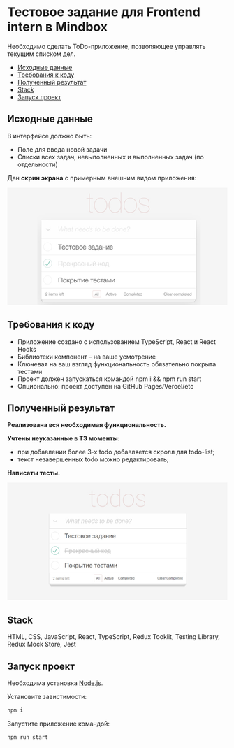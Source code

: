 # Тестовое задание для Frontend intern в Mindbox

Необходимо сделать ToDo-приложение, позволяющее управлять текущим списком дел.

- [Исходные данные](#исходные-данные)
- [Требования к коду](#требования-к-коду)
- [Полученный результат](#полученный-результат)
- [Stack](#stack)
- [Запуск проект](#запуск-проект)

## Исходные данные

В интерфейсе должно быть:
 - Поле для ввода новой задачи
 - Списки всех задач, невыполненных и выполненных задач (по отдельности)

Дан **скрин экрана** с примерным внешним видом приложения:

![Скрин примера](README_static/screen.jpg)

## Требования к коду

 - Приложение создано с использованием TypeScript, React и React Hooks
 - Библиотеки компонент – на ваше усмотрение
 - Ключевая на ваш взгляд функциональность обязательно покрыта тестами
 - Проект должен запускаться командой npm i && npm run start
 - Опционально: проект доступен на GitHub Pages/Vercel/etc

## Полученный результат

**Реализована вся необходимая функциональность.**

**Учтены неуказанные в ТЗ  моменты:**
 - при добавлении более 3-х todo добавляется скролл для todo-list;
 - текст незавершенных todo можно редактировать;

**Написаты тесты.**

![Результат](README_static/result.jpg)

## Stack
HTML, CSS, JavaScript, React, TypeScript, Redux Tooklit, Testing Library, Redux Mock Store, Jest

## Запуск проект

Необходима установка [Node.js](https://nodejs.org/en).

Установите завистимости:
```sh
npm i
```

Запустите приложение командой:
```sh
npm run start
```
